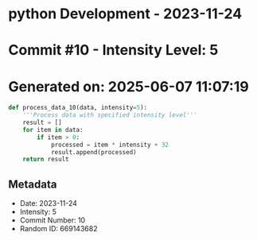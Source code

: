 ﻿# python Development - 2023-11-24
# Commit #10 - Intensity Level: 5
# Generated on: 2025-06-07 11:07:19
```python
def process_data_10(data, intensity=5):
    '''Process data with specified intensity level'''
    result = []
    for item in data:
        if item > 0:
            processed = item * intensity + 32
            result.append(processed)
    return result
```
## Metadata
- Date: 2023-11-24
- Intensity: 5
- Commit Number: 10
- Random ID: 669143682
